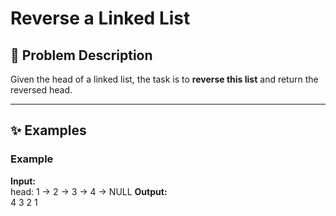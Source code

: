 # Reverse a Linked List

## 📌 Problem Description  
Given the head of a linked list, the task is to **reverse this list** and return the reversed head.

---

## ✨ Examples

### Example   
**Input:**  
head: 1 -> 2 -> 3 -> 4 -> NULL
**Output:**  
4 3 2 1